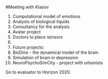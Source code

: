 #Meeting with Kiasov

1. Computational model of emotions
  2. Analysis of biological liquids
  2. Consultancy for the analysis 
1. Avatar project
  2. Doctors to place sensors
  2.
1. Future projects:
  2. BioDino - the dynamical model of the brain
  2. Simulation of brain in depression
  2. NeuroPsychoSimCity - project with urbanists

Go to evaluator to Horizon 2020.

